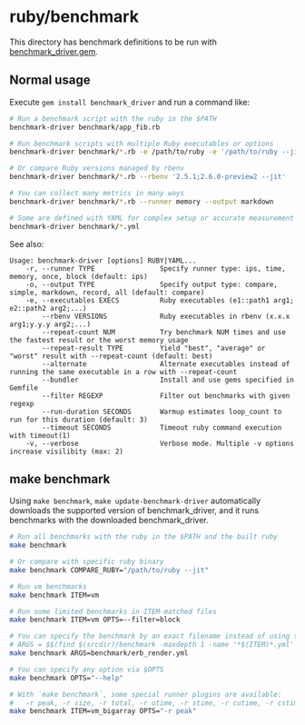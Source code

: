 # ruby/benchmark

This directory has benchmark definitions to be run with
[benchmark\_driver.gem](https://github.com/benchmark-driver/benchmark-driver).

## Normal usage

Execute `gem install benchmark_driver` and run a command like:

```bash
# Run a benchmark script with the ruby in the $PATH
benchmark-driver benchmark/app_fib.rb

# Run benchmark scripts with multiple Ruby executables or options
benchmark-driver benchmark/*.rb -e /path/to/ruby -e '/path/to/ruby --jit'

# Or compare Ruby versions managed by rbenv
benchmark-driver benchmark/*.rb --rbenv '2.5.1;2.6.0-preview2 --jit'

# You can collect many metrics in many ways
benchmark-driver benchmark/*.rb --runner memory --output markdown

# Some are defined with YAML for complex setup or accurate measurement
benchmark-driver benchmark/*.yml
```

See also:

```console
Usage: benchmark-driver [options] RUBY|YAML...
    -r, --runner TYPE                Specify runner type: ips, time, memory, once, block (default: ips)
    -o, --output TYPE                Specify output type: compare, simple, markdown, record, all (default: compare)
    -e, --executables EXECS          Ruby executables (e1::path1 arg1; e2::path2 arg2;...)
        --rbenv VERSIONS             Ruby executables in rbenv (x.x.x arg1;y.y.y arg2;...)
        --repeat-count NUM           Try benchmark NUM times and use the fastest result or the worst memory usage
        --repeat-result TYPE         Yield "best", "average" or "worst" result with --repeat-count (default: best)
        --alternate                  Alternate executables instead of running the same executable in a row with --repeat-count
        --bundler                    Install and use gems specified in Gemfile
        --filter REGEXP              Filter out benchmarks with given regexp
        --run-duration SECONDS       Warmup estimates loop_count to run for this duration (default: 3)
        --timeout SECONDS            Timeout ruby command execution with timeout(1)
    -v, --verbose                    Verbose mode. Multiple -v options increase visilibity (max: 2)
```

## make benchmark

Using `make benchmark`, `make update-benchmark-driver` automatically downloads
the supported version of benchmark\_driver, and it runs benchmarks with the downloaded
benchmark\_driver.

```bash
# Run all benchmarks with the ruby in the $PATH and the built ruby
make benchmark

# Or compare with specific ruby binary
make benchmark COMPARE_RUBY="/path/to/ruby --jit"

# Run vm benchmarks
make benchmark ITEM=vm

# Run some limited benchmarks in ITEM-matched files
make benchmark ITEM=vm OPTS=--filter=block

# You can specify the benchmark by an exact filename instead of using the default argument:
# ARGS = $$(find $(srcdir)/benchmark -maxdepth 1 -name '*$(ITEM)*.yml' -o -name '*$(ITEM)*.rb')
make benchmark ARGS=benchmark/erb_render.yml

# You can specify any option via $OPTS
make benchmark OPTS="--help"

# With `make benchmark`, some special runner plugins are available:
#   -r peak, -r size, -r total, -r utime, -r stime, -r cutime, -r cstime
make benchmark ITEM=vm_bigarray OPTS="-r peak"
```
